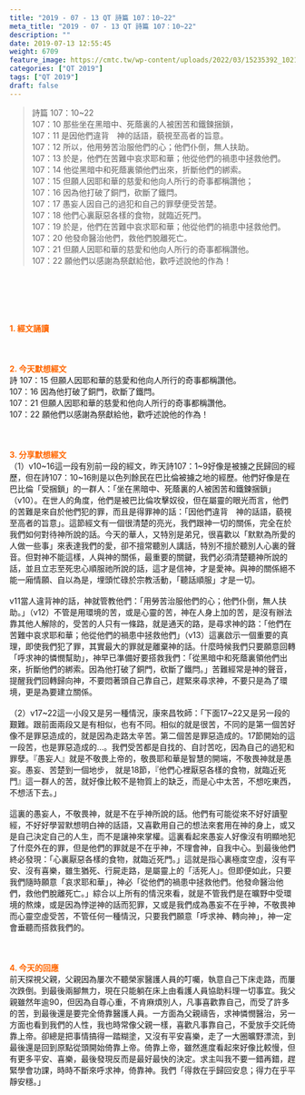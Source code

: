 ```yaml
---
title: "2019 - 07 - 13 QT 詩篇 107：10~22"
meta_title: "2019 - 07 - 13 QT 詩篇 107：10~22"
description: ""
date: 2019-07-13 12:55:45
weight: 6709
feature_image: https://cmtc.tw/wp-content/uploads/2022/03/15235392_10211799862337740_180693556567566654_o-1.webp
categories: ["QT 2019"]
tags: ["QT 2019"]
draft: false
---
```


<blockquote>詩篇 107：10~22<br />
107：10 那些坐在黑暗中、死蔭裏的人被困苦和鐵鍊捆鎖，<br />
107：11 是因他們違背　神的話語，藐視至高者的旨意。<br />
107：12 所以，他用勞苦治服他們的心；他們仆倒，無人扶助。<br />
107：13 於是，他們在苦難中哀求耶和華；他從他們的禍患中拯救他們。<br />
107：14 他從黑暗中和死蔭裏領他們出來，折斷他們的綁索。<br />
107：15 但願人因耶和華的慈愛和他向人所行的奇事都稱讚他；<br />
107：16 因為他打破了銅門，砍斷了鐵閂。<br />
107：17 愚妄人因自己的過犯和自己的罪孽便受苦楚。<br />
107：18 他們心裏厭惡各樣的食物，就臨近死門。<br />
107：19 於是，他們在苦難中哀求耶和華；他從他們的禍患中拯救他們。<br />
107：20 他發命醫治他們，救他們脫離死亡。<br />
107：21 但願人因耶和華的慈愛和他向人所行的奇事都稱讚他。<br />
107：22 願他們以感謝為祭獻給他，歡呼述說他的作為！</blockquote><br />
&nbsp;<br />
<br />
&nbsp;<br />
<br />
<span style="color: #ff6600;"><strong>1. </strong><strong>經文誦讀</strong></span><br />
<br />
<span style="color: #ff6600;"><strong> </strong></span><br />
<br />
<span style="color: #ff6600;"><strong>2. 今天默想</strong><strong>經文<br />
</strong></span>詩 107：15 但願人因耶和華的慈愛和他向人所行的奇事都稱讚他。<br />
107：16 因為他打破了銅門，砍斷了鐵閂。<br />
107：21 但願人因耶和華的慈愛和他向人所行的奇事都稱讚他。<br />
107：22 願他們以感謝為祭獻給他，歡呼述說他的作為！<br />
<br />
&nbsp;<br />
<br />
<span style="color: #ff6600;"><strong>3. 分享默想經文<br />
</strong></span>（1）v10~16這一段有別前一段的經文，昨天詩107：1~9好像是被擄之民歸回的經歷，但在詩107：10~16則是以色列餘民在巴比倫被擄之地的經歷。他們好像是在巴比倫「受捆鎖」的一群人：「坐在黑暗中、死蔭裏的人被困苦和鐵鍊捆鎖」（v10）。在世人的角度，他們是被巴比倫攻擊奴役，但在屬靈的眼光而言，他們的苦難是來自於他們犯的罪，而且是得罪神的話：「因他們違背　神的話語，藐視至高者的旨意」。這節經文有一個很清楚的亮光，我們跟神一切的關係，完全在於我們如何對待神所說的話。今天的華人，又特別是弟兄，很喜歡以「默默為所愛的人做一些事」來表達我們的愛，卻不擅常聽別人講話，特別不擅於聽別人心裏的聲音。但對神不能這樣，人與神的關係，最重要的關鍵，我們必須清楚聽神所說的話，並且立志至死忠心順服祂所說的話，這才是信神，才是愛神。與神的關係絕不能一廂情願、自以為是，埋頭忙碌於宗教活動，「聽話順服」才是一切。<br />
<br />
v11當人違背神的話，神就管教他們：「用勞苦治服他們的心；他們仆倒，無人扶助。」（v12）不管是用環境的苦，或是心靈的苦，神在人身上加的苦，是沒有辦法靠其他人解除的，受苦的人只有一條路，就是通天的路，是尋求神的路：「他們在苦難中哀求耶和華；他從他們的禍患中拯救他們」（v13）這裏啟示一個重要的真理，即使我們犯了罪，其實最大的罪就是離棄神的話。什麼時候我們只要願意回轉「呼求神的憐憫幫助」，神早已準備好要搭救我們：「從黑暗中和死蔭裏領他們出來，折斷他們的綁索。因為他打破了銅門，砍斷了鐵閂。」苦難經常是神的聲音，提醒我們回轉歸向神，不要悶著頭自己靠自己，趕緊來尋求神，不要只是為了環境，更是為要建立關係。<br />
<br />
（2）v17~22這一小段又是另一種情況，康來昌牧師：「下面17~22又是另一段的艱難。跟前面兩段又是有相似，也有不同。相似的就是很苦，不同的是第一個苦好像不是罪惡造成的，就是因為走路太辛苦。第二個苦是罪惡造成的。17節開始的這一段苦，也是罪惡造成的…。我們受苦都是自找的、自討苦吃，因為自己的過犯和罪孽。『愚妄人』就是不敬畏上帝的，敬畏耶和華是智慧的開端，不敬畏神就是愚妄。愚妄、苦楚到一個地步， 就是18節，『他們心裡厭惡各樣的食物，就臨近死門』這一群人的苦，就好像比較不是物質上的缺乏，而是心中太苦，不想吃東西，不想活下去。」<br />
<br />
這裏的愚妄人，不敬畏神，就是不在乎神所說的話。他們有可能從來不好好讀聖經，不好好學習默想明白神的話語，又喜歡用自己的想法來套用在神的身上，或又是自己決定自己的人生，而不是讓神來掌權。這裏看起來愚妄人好像沒有明顯地犯了什麼外在的罪，但是他們的罪就是不在乎神，不理會神，自我中心。到最後他們終必發現：「心裏厭惡各樣的食物，就臨近死門。」這就是指心裏極度空虛，沒有平安、沒有喜樂，雖生猶死、行屍走路，是屬靈上的「活死人」。但即便如此，只要我們隨時願意「哀求耶和華」，神必「從他們的禍患中拯救他們。他發命醫治他們，救他們脫離死亡。」綜合以上所有的情況來看，就是不管我們是在曠野中受環境的熬煉，或是因為悖逆神的話而犯罪，又或是我們成為愚妄不在乎神，不敬畏神而心靈空虛受苦，不管任何一種情況，只要我們願意「呼求神、轉向神」，神一定會垂聽而搭救我們的。<br />
<br />
&nbsp;<br />
<br />
<span style="color: #ff6600;"><strong>4. 今天的回應<br />
</strong></span>前天探視父親，父親因為屢次不聽榮家醫護人員的叮囑，執意自己下床走路，而屢次跌倒。到最後兩腳無力，現在只能躺在床上由看護人員協助料理一切事宜。我父親雖然年逾90，但因為自尊心重，不肯麻煩別人，凡事喜歡靠自己，而受了許多的苦，到最後還是要完全倚靠醫護人員。一方面為父親禱告，求神憐憫醫治，另一方面也看到我們的人性，我也時常像父親一樣，喜歡凡事靠自己，不愛放手交託倚靠上帝。卻總是把事情搞得一踏糊塗，又沒有平安喜樂，走了一大圈曠野漂流，到最後還是回到原點從頭開始倚靠上帝。倚靠上帝，雖然進度看起來好像比較慢，但有更多平安、喜樂，最後發現反而是最好最快的決定。求主叫我不要一錯再錯，趕緊學會功課，時時不斷來呼求神，倚靠神。我們「得救在乎歸回安息；得力在乎平靜安穩。」
        